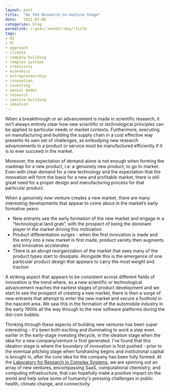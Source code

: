```yaml
---
layout: post
title:  "On the Research-to-Venture Stage"
date:   2021-07-08
categories: blog
permalink: /:year/:month/:day/:title
tags:
- AI
- VC
- approach
- climate
- company-building
- complex systems
- creativity
- economics
- entrepreneurship
- innovation
- investing
- mental model
- research
- venture-building
- ideation
---
```


When a breakthrough or an advancement is made in scientific research, it isn’t always entirely clear how new scientific or technological principles can be applied to particular needs or market contexts. Furthermore, executing on manufacturing and building the supply chain in a cost effective way presents its own set of challenges, as embodying new research advancements in a product or service must be manufactured efficiently if it is to ever succeed in the market.

Moreover, the expectation of demand alone is not enough when forming the roadmap for a new product, i.e. a genuinely new product, to go to market. Even with clear demand for a new technology and the expectation that the innovation will form the basis for a new and profitable market, there is still great need for a proper design and manufacturing process for that particular product.

When a genuinely new venture creates a new market, there are many interesting developments that appear to come about in the market’s early formative years:

- New entrants see the early formation of the new market and engage in a “technological land grab”, with the prospect of being the dominant player in the market driving this motivation
- Product differentiation surges - when the first innovation is made and the entry into a new market is first made, product variety then augments and innovation accelerates
- There is an abrupt reorganization of the market that sees many of the product types start to dissipate. Alongside this is the emergence of one particular product design that appears to carry the most weight and traction

A striking aspect that appears to be consistent across different fields of innovation is the trend where, as a new scientific or technological advancement reaches the earliest stages of product development and we start to see the prospect of creating a new market, there is then a surge of new entrants that attempt to enter the new market and secure a foothold in the nascent area. We saw this in the formation of the automobile industry in the early 1900s all the way through to the new software platforms during the dot-com bubble.

Thinking through these aspects of building new ventures has been super interesting -  it's been both exciting and illuminating to work a step even earlier in the early-stage investing lifecycle, in the ideation stage when the idea for a new company/venture is first generated. I've found that this ideation stage is where the boundary of innovation is first pushed - prior to the eventual pitching stage when fundraising begins and institutional capital is brought in, after the core idea for the company has been fully formed. At the [Laboratory for Research in Complex Systems](https://www.lrc.systems/), we are spinning out an array of new ventures, encompassing SaaS, computational chemistry, and computing infrastructure, that can hopefully make a positive impact on the world and help solve some of humanity's pressing challenges in public health, climate change, and connectivity.
